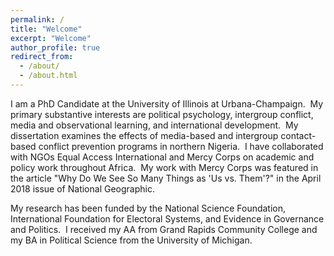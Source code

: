 ```yaml
---
permalink: /
title: "Welcome"
excerpt: "Welcome"
author_profile: true
redirect_from: 
  - /about/
  - /about.html
---
```


I am a PhD Candidate at the University of Illinois at Urbana-Champaign.  My primary substantive interests are political psychology, intergroup conflict, media and observational learning, and international development.  My dissertation examines the effects of media-based and intergroup contact-based conflict prevention programs in northern Nigeria.  I have collaborated with NGOs Equal Access International and Mercy Corps on academic and policy work throughout Africa.  My work with Mercy Corps was featured in the article "Why Do We See So Many Things as 'Us vs. Them'?" in the April 2018 issue of National Geographic.

My research has been funded by the National Science Foundation, International Foundation for Electoral Systems, and Evidence in Governance and Politics.  I received my AA from Grand Rapids Community College and my BA in Political Science from the University of Michigan.
